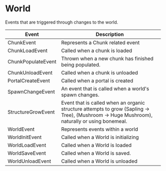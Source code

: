 # World

Events that are triggered through changes to the world.

| Event| Description |
| --- | --- |
| ChunkEvent | Represents a Chunk related event |
| ChunkLoadEvent | Called when a chunk is loaded |
| ChunkPopulateEvent | Thrown when a new chunk has finished being populated. |
| ChunkUnloadEvent | Called when a chunk is unloaded |
| PortalCreateEvent | Called when a portal is created |
| SpawnChangeEvent | An event that is called when a world's spawn changes. |
| StructureGrowEvent | Event that is called when an organic structure attempts to grow (Sapling -> Tree), (Mushroom -> Huge Mushroom), naturally or using bonemeal. |
| WorldEvent | Represents events within a world |
| WorldInitEvent | Called when a World is initializing |
| WorldLoadEvent | Called when a World is loaded |
| WorldSaveEvent | Called when a World is saved. |
| WorldUnloadEvent | Called when a World is unloaded |
